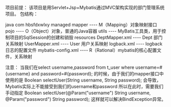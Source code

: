 项目前提：
    该项目是用Servlet+Jsp+Mybatis通过MVC架构实现的部门管理系统项目。
包结构：

java
    com
        hbsfdxwlxy
            managed
                mapper ---- M（Mapping）对象映射接口
                pojo   ---- O（Object）对象，普通的Java容器
                utils  ---- MyBatis工具类，用于控制项目的SqlSession的创建和销毁
resources
    DeptMapper.xml ---- Dept 部门关系映射
    UserMapper.xml ---- User 用户关系映射
    logback.xml ---- logback日志的配置文件
    mybatis-config.xml ---- R（Rational）mybatis的核心配置文件，关系映射

注意：
    当我们在select username,password from t_user where username=#{username} and password=#{password};
    的时候，由于我们的mapper接口中使用的是
    Boolean selectUser(String username, String password);
    会导致，Mybatis实际上不能接受到我们的username和password
    所以在此时，需要我们手动指定
    Boolean selectUser(@Param("username") String username, @Param("password") String password);
    这样就可以解决BindException异常。